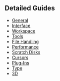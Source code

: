 ## Detailed Guides

<ul>
        <li><a href="{{ '/General' | relative_url }}">General</a>
        <li><a href="{{ '/Interface' | relative_url }}">Interface</a>
        <li><a href="{{ '/Workspace' | relative_url }}">Workspace</a>
        <li><a href="{{ '/Tools' | relative_url }}">Tools</a>
        <li><a href="{{ '/File Handling' | relative_url }}">File Handling</a>
        <li><a href="{{ '/Performance' | relative_url }}">Performance</a>
        <li><a href="{{ '/Scratch Disks' | relative_url }}">Scratch Disks</a>
        <li><a href="{{ '/Cursors' | relative_url }}">Cursors</a>
        <li><a href="{{ '/Plug-Ins' | relative_url }}">Plug-Ins</a>
        <li><a href="{{ '/Type' | relative_url }}">Type</a>
        <li><a href="{{ '/3D' | relative_url }}">3D</a>

